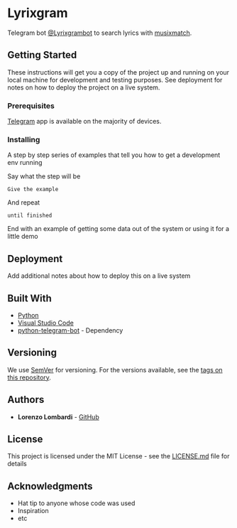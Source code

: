 # Lyrixgram

Telegram bot [@Lyrixgrambot](https://t.me/Lyrixgrambot) to search lyrics with [musixmatch](https://www.musixmatch.com/).

## Getting Started

These instructions will get you a copy of the project up and running on your local machine for development and testing purposes. See deployment for notes on how to deploy the project on a live system.

### Prerequisites

[Telegram](https://telegram.org/) app is available on the majority of devices.

### Installing

A step by step series of examples that tell you how to get a development env running

Say what the step will be

```
Give the example
```

And repeat

```
until finished
```

End with an example of getting some data out of the system or using it for a little demo

## Deployment

Add additional notes about how to deploy this on a live system

## Built With

* [Python](http://https://www.python.org/)
* [Visual Studio Code](https://code.visualstudio.com/)
* [python-telegram-bot](https://python-telegram-bot.org/) - Dependency 

## Versioning

We use [SemVer](http://semver.org/) for versioning. For the versions available, see the [tags on this repository](https://github.com/your/project/tags). 

## Authors

* **Lorenzo Lombardi** - [GitHub](https://github.com/thrama)

## License

This project is licensed under the MIT License - see the [LICENSE.md](LICENSE.md) file for details

## Acknowledgments

* Hat tip to anyone whose code was used
* Inspiration
* etc
